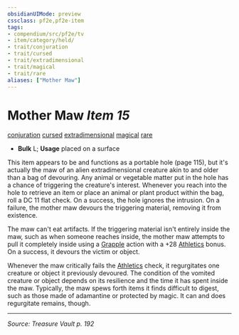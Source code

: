 ```yaml
---
obsidianUIMode: preview
cssclass: pf2e,pf2e-item
tags:
- compendium/src/pf2e/tv
- item/category/held/
- trait/conjuration
- trait/cursed
- trait/extradimensional
- trait/magical
- trait/rare
aliases: ["Mother Maw"]
---
```

# Mother Maw *Item 15*  
[conjuration](conjuration.md "Conjuration School Trait")  [cursed](cursed-gmg.md "Cursed Item Trait")  [extradimensional](extradimensional.md "Extradimensional Effect Trait")  [magical](magical.md "Magical Item Trait")  [rare](rare.md "Rare Rarity Trait")  

- **Bulk** L; **Usage** placed on a surface

This item appears to be and functions as a portable hole (page 115), but it's actually the maw of an alien extradimensional creature akin to and older than a bag of devouring. Any animal or vegetable matter put in the hole has a chance of triggering the creature's interest. Whenever you reach into the hole to retrieve an item or place an animal or plant product within the bag, roll a DC 11 flat check. On a success, the hole ignores the intrusion. On a failure, the mother maw devours the triggering material, removing it from existence.

The maw can't eat artifacts. If the triggering material isn't entirely inside the maw, such as when someone reaches inside, the mother maw attempts to pull it completely inside using a [Grapple](Reference/Rules/Actions/grapple.md) action with a +28 [Athletics](skills.md#Athletics) bonus. On a success, it devours the victim or object.

Whenever the maw critically fails the [Athletics](skills.md#Athletics) check, it regurgitates one creature or object it previously devoured. The condition of the vomited creature or object depends on its resilience and the time it has spent inside the maw. Typically, the maw spews forth items it finds difficult to digest, such as those made of adamantine or protected by magic. It can and does regurgitate remains, though.


---
*Source: Treasure Vault p. 192*